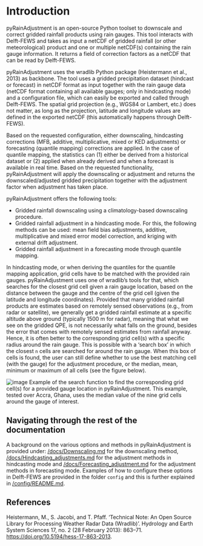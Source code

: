 # Introduction
pyRainAdjustment is an open-source Python toolset to downscale and correct gridded rainfall products using rain gauges. This tool interacts with Delft-FEWS and takes as input a netCDF of gridded rainfall (or other meteorological) product and one or multiple netCDF(s) containing the rain gauge information. It returns a field of correction factors as a netCDF that can be read by Delft-FEWS.

pyRainAdjustment uses the wradlib Python package (Heistermann et al., 2013) as backbone. The tool uses a gridded precipitation dataset (hindcast or forecast) in netCDF format as input together with the rain gauge data (netCDF format containing all available gauges; only in hindcasting mode) and a configuration file, which can easily be exported and called through Delft-FEWS. The spatial grid projection (e.g., WGS84 or Lambert, etc.) does not matter, as long as the projection, latitude and longitude values are defined in the exported netCDF (this automatically happens through Delft-FEWS). 

Based on the requested configuration, either downscaling, hindcasting corrections (MFB, additive, multiplicative, mixed or KED adjustments) or forecasting (quantile mapping) corrections are applied. In the case of quantile mapping, the statistics can (1) either be derived from a historical dataset or (2) applied when already derived and when a forecast is available in real time. Based on the requested functionality, pyRainAdjustment will apply the downscaling or adjustment and returns the downscaled/adjusted gridded precipitation together with the adjustment factor when adjustment has taken place.

pyRainAdjustment offers the following tools:
- Gridded rainfall downscaling using a climatology-based downscaling procedure.
- Gridded rainfall adjustment in a hindcasting mode. For this, the following methods can be used: mean field bias adjustments, additive, multiplicative and mixed error model correction, and kriging with external drift adjustment.
- Gridded rainfall adjustment in a forecasting mode through quantile mapping.

In hindcasting mode, or when deriving the quantiles for the quantile mapping application, grid cells have to be matched with the provided rain gauges. pyRainAdjustment uses one of wradlib’s tools for that, which searches for the closest grid cell given a rain gauge location,  based on the distance between the gauge and the centre of the grid cell (given the latitude and longitude coordinates). Provided that many gridded rainfall products are estimates based on remotely sensed observations (e.g., from radar or satellite), we generally get a gridded rainfall estimate at a specific altitude above ground (typically 1500 m for radar), meaning that what we see on the gridded QPE, is not necessarily what falls on the ground, besides the error that comes with remotely sensed estimates from rainfall anyway. Hence, it is often better to the corresponding grid cell(s) with a specific radius around the rain gauge. This is possible with a ‘search box’ in which the closest `n` cells are searched for around the rain gauge. When this box of cells is found, the user can still define whether to use the best matching cell (with the gauge) for the adjustment procedure, or the median, mean, minimum or maximum of all cells (see the figure below).

![image](https://github.com/user-attachments/assets/3a216a3c-9e18-4d13-9e66-f8ad0f350176)
Example of the search function to find the corresponding grid cell(s) for a provided gauge location in pyRainAdjustment. This example, tested over Accra, Ghana, uses the median value of the nine grid cells around the gauge of interest.

## Navigating through the rest of the documentation
A background on the various options and methods in pyRainAdjustment is provided under: [/docs/Downscaling.md](https://github.com/Deltares-research/pyRainAdjustment/tree/main/docs/Downscaling.md) for the downscaling method, [/docs/Hindcasting_adjustments.md](https://github.com/Deltares-research/pyRainAdjustment/tree/main/docs/Hindcasting_adjustments.md) for the adjustment methods in hindcasting mode and [/docs/Forecasting_adjustment.md](https://github.com/Deltares-research/pyRainAdjustment/tree/main/docs/Forecasting_adjustment.md) for the adjustment methods in forecasting mode. Examples of how to configure these options in Delft-FEWS are provided in the folder `config` and this is further explained in [/config/README.md](https://github.com/Deltares-research/pyRainAdjustment/tree/main/config/README.md).

## References
Heistermann, M., S. Jacobi, and T. Pfaff. ‘Technical Note: An Open Source Library for Processing Weather Radar Data (Wradlib)’. Hydrology and Earth System Sciences 17, no. 2 (28 February 2013): 863–71. https://doi.org/10.5194/hess-17-863-2013.
